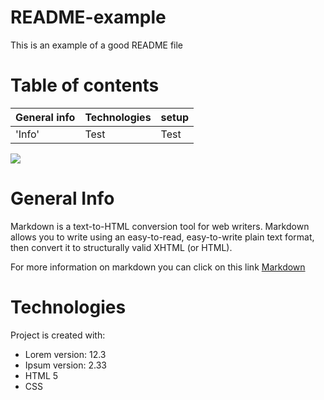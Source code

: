 # README-example
This is an example of a good README file

# Table of contents

General info    | Technologies     | setup 
------------- | ------------- | --------    |
'Info'        |  Test         |   Test      |


<img src="https://www.google.com/url?sa=i&url=https%3A%2F%2Fwww.freecodecamp.org%2Fnews%2Fhow-to-write-a-good-readme-file%2F&psig=AOvVaw1ZBOyB3X1WRmVAZEHU4ylV&ust=1643189055870000&source=images&cd=vfe&ved=2ahUKEwjQ7oexysz1AhXwSEEAHYsBD_kQr4kDegUIARDpAQ">

# General Info
Markdown is a text-to-HTML conversion tool for web writers. Markdown allows you to write using an easy-to-read, easy-to-write plain text format, then convert it to structurally valid XHTML (or HTML).

For more information on markdown you can click on this link <a href="https://en.wikipedia.org/wiki/Markdown">Markdown</a>

# Technologies

Project is created with:
* Lorem version: 12.3
* Ipsum version: 2.33
* HTML 5
* CSS









